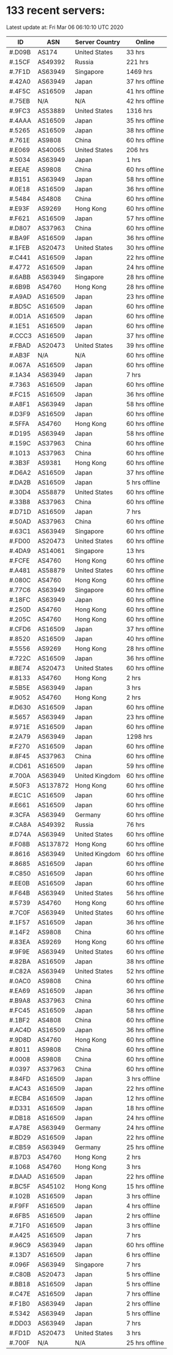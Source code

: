 # 133 recent servers:

Latest update at: Fri Mar 06 06:10:10 UTC 2020

| ID | ASN | Server Country | Online |
| -- | --- | -------------- | ------ |
| #.D09B | AS174 | United States | 33 hrs |
| #.15CF | AS49392 | Russia | 221 hrs |
| #.7F1D | AS63949 | Singapore | 1469 hrs |
| #.42A0 | AS63949 | Japan | 37 hrs offline |
| #.4F5C | AS16509 | Japan | 41 hrs offline |
| #.75EB | N/A | N/A | 42 hrs offline |
| #.9FC3 | AS53889 | United States | 1316 hrs |
| #.4AAA | AS16509 | Japan | 35 hrs offline |
| #.5265 | AS16509 | Japan | 38 hrs offline |
| #.761E | AS9808 | China | 60 hrs offline |
| #.E069 | AS40065 | United States | 206 hrs |
| #.5034 | AS63949 | Japan | 1 hrs |
| #.EEAE | AS9808 | China | 60 hrs offline |
| #.B151 | AS63949 | Japan | 58 hrs offline |
| #.0E18 | AS16509 | Japan | 36 hrs offline |
| #.5484 | AS4808 | China | 60 hrs offline |
| #.E93F | AS9269 | Hong Kong | 60 hrs offline |
| #.F621 | AS16509 | Japan | 57 hrs offline |
| #.D807 | AS37963 | China | 60 hrs offline |
| #.BA9F | AS16509 | Japan | 36 hrs offline |
| #.1FEB | AS20473 | United States | 30 hrs offline |
| #.C441 | AS16509 | Japan | 22 hrs offline |
| #.4772 | AS16509 | Japan | 24 hrs offline |
| #.6ABB | AS63949 | Singapore | 28 hrs offline |
| #.6B9B | AS4760 | Hong Kong | 28 hrs offline |
| #.A9AD | AS16509 | Japan | 23 hrs offline |
| #.BD5C | AS16509 | Japan | 60 hrs offline |
| #.0D1A | AS16509 | Japan | 60 hrs offline |
| #.1E51 | AS16509 | Japan | 60 hrs offline |
| #.CCC3 | AS16509 | Japan | 37 hrs offline |
| #.FBAD | AS20473 | United States | 39 hrs offline |
| #.AB3F | N/A | N/A | 60 hrs offline |
| #.067A | AS16509 | Japan | 60 hrs offline |
| #.1A34 | AS63949 | Japan | 7 hrs |
| #.7363 | AS16509 | Japan | 60 hrs offline |
| #.FC15 | AS16509 | Japan | 36 hrs offline |
| #.A8F1 | AS63949 | Japan | 58 hrs offline |
| #.D3F9 | AS16509 | Japan | 60 hrs offline |
| #.5FFA | AS4760 | Hong Kong | 60 hrs offline |
| #.D195 | AS63949 | Japan | 58 hrs offline |
| #.159C | AS37963 | China | 60 hrs offline |
| #.1013 | AS37963 | China | 60 hrs offline |
| #.3B3F | AS9381 | Hong Kong | 60 hrs offline |
| #.D6A2 | AS16509 | Japan | 37 hrs offline |
| #.DA2B | AS16509 | Japan | 5 hrs offline |
| #.30D4 | AS58879 | United States | 60 hrs offline |
| #.33B8 | AS37963 | China | 60 hrs offline |
| #.D71D | AS16509 | Japan | 7 hrs |
| #.50AD | AS37963 | China | 60 hrs offline |
| #.63C1 | AS63949 | Singapore | 60 hrs offline |
| #.FD00 | AS20473 | United States | 60 hrs offline |
| #.4DA9 | AS14061 | Singapore | 13 hrs |
| #.FCFE | AS4760 | Hong Kong | 60 hrs offline |
| #.A481 | AS58879 | United States | 60 hrs offline |
| #.080C | AS4760 | Hong Kong | 60 hrs offline |
| #.77C6 | AS63949 | Singapore | 60 hrs offline |
| #.18FC | AS63949 | Japan | 60 hrs offline |
| #.250D | AS4760 | Hong Kong | 60 hrs offline |
| #.205C | AS4760 | Hong Kong | 60 hrs offline |
| #.CFD6 | AS16509 | Japan | 37 hrs offline |
| #.8520 | AS16509 | Japan | 40 hrs offline |
| #.5556 | AS9269 | Hong Kong | 28 hrs offline |
| #.722C | AS16509 | Japan | 36 hrs offline |
| #.BE74 | AS20473 | United States | 60 hrs offline |
| #.8133 | AS4760 | Hong Kong | 2 hrs |
| #.5B5E | AS63949 | Japan | 3 hrs |
| #.9052 | AS4760 | Hong Kong | 2 hrs |
| #.D630 | AS16509 | Japan | 60 hrs offline |
| #.5657 | AS63949 | Japan | 23 hrs offline |
| #.971E | AS16509 | Japan | 60 hrs offline |
| #.2A79 | AS63949 | Japan | 1298 hrs |
| #.F270 | AS16509 | Japan | 60 hrs offline |
| #.8F45 | AS37963 | China | 60 hrs offline |
| #.CD61 | AS16509 | Japan | 59 hrs offline |
| #.700A | AS63949 | United Kingdom | 60 hrs offline |
| #.50F3 | AS137872 | Hong Kong | 60 hrs offline |
| #.EC1C | AS16509 | Japan | 60 hrs offline |
| #.E661 | AS16509 | Japan | 60 hrs offline |
| #.3CFA | AS63949 | Germany | 60 hrs offline |
| #.CA8A | AS49392 | Russia | 76 hrs |
| #.D74A | AS63949 | United States | 60 hrs offline |
| #.F08B | AS137872 | Hong Kong | 60 hrs offline |
| #.8616 | AS63949 | United Kingdom | 60 hrs offline |
| #.8685 | AS16509 | Japan | 60 hrs offline |
| #.C850 | AS16509 | Japan | 60 hrs offline |
| #.EE0B | AS16509 | Japan | 60 hrs offline |
| #.F64B | AS63949 | United States | 56 hrs offline |
| #.5739 | AS4760 | Hong Kong | 60 hrs offline |
| #.7C0F | AS63949 | United States | 60 hrs offline |
| #.1F57 | AS16509 | Japan | 36 hrs offline |
| #.14F2 | AS9808 | China | 60 hrs offline |
| #.83EA | AS9269 | Hong Kong | 60 hrs offline |
| #.9F9E | AS63949 | United States | 60 hrs offline |
| #.82BA | AS16509 | Japan | 38 hrs offline |
| #.C82A | AS63949 | United States | 52 hrs offline |
| #.0AC0 | AS9808 | China | 60 hrs offline |
| #.EA69 | AS16509 | Japan | 36 hrs offline |
| #.B9A8 | AS37963 | China | 60 hrs offline |
| #.FC45 | AS16509 | Japan | 58 hrs offline |
| #.1BF2 | AS4808 | China | 60 hrs offline |
| #.AC4D | AS16509 | Japan | 36 hrs offline |
| #.9D8D | AS4760 | Hong Kong | 60 hrs offline |
| #.8011 | AS9808 | China | 60 hrs offline |
| #.0008 | AS9808 | China | 60 hrs offline |
| #.0397 | AS37963 | China | 60 hrs offline |
| #.84FD | AS16509 | Japan | 3 hrs offline |
| #.AC43 | AS16509 | Japan | 22 hrs offline |
| #.ECB4 | AS16509 | Japan | 12 hrs offline |
| #.D331 | AS16509 | Japan | 18 hrs offline |
| #.DB18 | AS16509 | Japan | 24 hrs offline |
| #.A78E | AS63949 | Germany | 24 hrs offline |
| #.BD29 | AS16509 | Japan | 22 hrs offline |
| #.CB59 | AS63949 | Germany | 25 hrs offline |
| #.B7D3 | AS4760 | Hong Kong | 2 hrs |
| #.1068 | AS4760 | Hong Kong | 3 hrs |
| #.DAAD | AS16509 | Japan | 22 hrs offline |
| #.BC5F | AS45102 | Hong Kong | 15 hrs offline |
| #.102B | AS16509 | Japan | 3 hrs offline |
| #.F9FF | AS16509 | Japan | 4 hrs offline |
| #.6FB5 | AS16509 | Japan | 2 hrs offline |
| #.71F0 | AS16509 | Japan | 3 hrs offline |
| #.A425 | AS16509 | Japan | 7 hrs |
| #.96C9 | AS63949 | Japan | 60 hrs offline |
| #.13D7 | AS16509 | Japan | 6 hrs offline |
| #.096F | AS63949 | Singapore | 7 hrs |
| #.C80B | AS20473 | Japan | 5 hrs offline |
| #.BB18 | AS16509 | Japan | 5 hrs offline |
| #.C47E | AS16509 | Japan | 7 hrs offline |
| #.F1B0 | AS63949 | Japan | 2 hrs offline |
| #.5342 | AS63949 | Japan | 5 hrs offline |
| #.DD03 | AS63949 | Japan | 7 hrs |
| #.FD1D | AS20473 | United States | 3 hrs |
| #.700F | N/A | N/A | 25 hrs offline |

